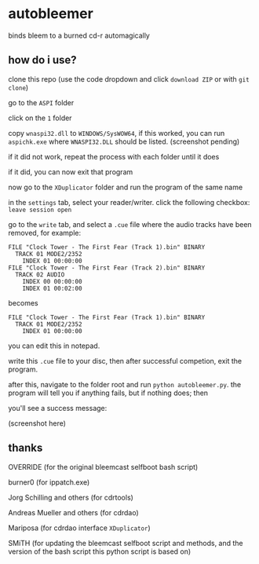 # autobleemer
binds bleem to a burned cd-r automagically

## how do i use?
clone this repo (use the code dropdown and click `download ZIP` or with `git clone`)

go to the `ASPI` folder

click on the `1` folder

copy `wnaspi32.dll` to `WINDOWS/SysWOW64`, if this worked, you can run `aspichk.exe` where `WNASPI32.DLL` should be listed. (screenshot pending)

if it did not work, repeat the process with each folder until it does

if it did, you can now exit that program

now go to the `XDuplicator` folder and run the program of the same name

in the `settings` tab, select your reader/writer. click the following checkbox: `leave session open`

go to the `write` tab, and select a `.cue` file where the audio tracks have been removed, for example:
```
FILE "Clock Tower - The First Fear (Track 1).bin" BINARY
  TRACK 01 MODE2/2352
    INDEX 01 00:00:00
FILE "Clock Tower - The First Fear (Track 2).bin" BINARY
  TRACK 02 AUDIO
    INDEX 00 00:00:00
    INDEX 01 00:02:00
```
becomes
```
FILE "Clock Tower - The First Fear (Track 1).bin" BINARY
  TRACK 01 MODE2/2352
    INDEX 01 00:00:00
```
you can edit this in notepad.

write this `.cue` file to your disc, then after successful competion, exit the program.

after this, navigate to the folder root and run `python autobleemer.py`. the program will tell you if anything fails, but if nothing does; then 

you'll see a success message:

(screenshot here)

## thanks
OVERRIDE (for the original bleemcast selfboot bash script)

burner0 (for ippatch.exe)

Jorg Schilling and others (for cdrtools)

Andreas Mueller and others (for cdrdao)

Mariposa (for cdrdao interface `XDuplicator`)

SMiTH (for updating the bleemcast selfboot script and methods, and the version of the bash script this python script is based on)

